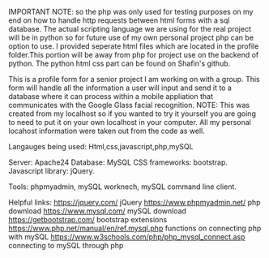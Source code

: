 IMPORTANT NOTE: so the php was only used for testing purposes on my end on how to handle http requests between html forms with a sql database. The actual scripting language we are using for the real project will be in python so for future use of my own personal project php can be option to use. I provided seperate html files which are located in the profile folder.This portion will be away from php for project use on the backend of python. The python html css part can be found on Shafin's github.

This is a profile form for a senior project I am working on with a group. This form will handle all the information a user will input and send it to a database where it can process within a mobile appliation that communicates with the Google Glass facial recognition. NOTE: This was created from my localhost so if you wanted to try it yourself you are going to need to put it on your own localhost in your computer. All my personal locahost information were taken out from the code as well.

Langauges being used: Html,css,javascript,php,mySQL

Server: Apache24 Database: MySQL CSS frameworks: bootstrap. Javascript library: jQuery.

Tools: phpmyadmin, mySQL worknech, mySQL command line client.

Helpful links: https://jquery.com/ jQuery https://www.phpmyadmin.net/ php download https://www.mysql.com/ mySQL download https://getbootstrap.com/ bootstrap extensions https://www.php.net/manual/en/ref.mysql.php functions on connecting php with mySQL https://www.w3schools.com/php/php_mysql_connect.asp connecting to mySQL through php
